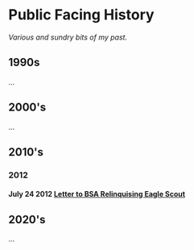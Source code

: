 # Public Facing History

_Various and sundry bits of my past._


## 1990s

...

## 2000's

...

## 2010's

### 2012

#### July 24 2012 [Letter to BSA Relinquising Eagle Scout](https://docs.google.com/document/d/1Xq8_bE9aAX9hTo0iMnTBg67BX9TnPgKgx5oK-Zxaba4/edit)


## 2020's

...


